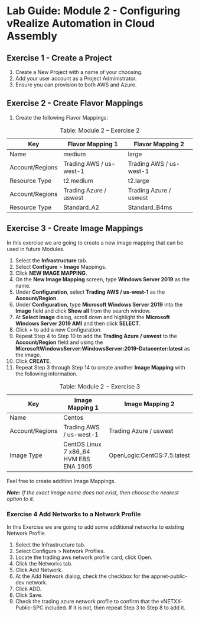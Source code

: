 # Lab Guide: Module 2 - Configuring vRealize Automation in Cloud Assembly

## Exercise 1 - Create a Project

1. Create a New Project with a name of your choosing.
2. Add your user account as a Project Administrator.
3. Ensure you can provision to both AWS and Azure.

## Exercise 2 - Create Flavor Mappings

1. Create the following Flavor Mappings:

<table class="table">
    <caption>Table: Module 2 – Exercise 2</caption>
    <thead>
        <tr>
            <th class="left">Key</th>
            <th class="left">Flavor Mapping 1</th>
            <th class="left">Flavor Mapping 2</th>
        </tr>
    </thead>
    <tbody>
        <tr>
            <td class="left">Name</td>
            <td class="left">medium</td>
            <td class="left">large</td>
        </tr>
        <tr>
            <td class="left">Account/Regions</td>
            <td class="left">Trading AWS / us-west-1</td>
            <td class="left">Trading AWS / us-west-1</td>
        </tr>
        <tr>
            <td class="left">Resource Type</td>
            <td class="left">t2.medium</td>
            <td class="left">t2.large</td>
        </tr>
        <tr>
            <td class="left">Account/Regions</td>
            <td class="left">Trading Azure / uswest</td>
            <td class="left">Trading Azure / uswest</td>
        </tr>
        <tr>
            <td class="left">Resource Type</td>
            <td class="left">Standard_A2</td>
            <td class="left">Standard_B4ms</td>
        </tr>
    </tbody>
</table>

## Exercise 3 - Create Image Mappings

In this exercise we are going to create a new image mapping that can be used in future Modules.

1. Select the **Infrastructure** tab.
2. Select **Configure** > **Image** Mappings.
3. Click **NEW IMAGE MAPPING**.
4. On the **New Image Mapping** screen, type **Windows Server 2019** as the name.
5. Under **Configuration**, select **Trading AWS / us-west-1** as the **Account/Region**.
6. Under **Configuration**, type **Microsoft Windows Server 2019** into the **Image** field and click **Show all** from the search window.
11. At **Select Image** dialog, scroll down and highlight the **Microsoft Windows Server 2019 AMI** and then click **SELECT**.
12. Click **+** to add a new Configuration.
13. Repeat Step 4 to Step 10 to add the **Trading Azure / uswest** to the **Account/Region** field and using the **MicrosoftWindowsServer:WindowsServer:2019-Datacenter:latest** as the image.
14. Click **CREATE**.
15. Repeat Step 3 through Step 14 to create another **Image Mapping** with the following information.

<table class="table">
    <caption>Table: Module 2 - Exercise 3</caption>
    <thead>
        <tr>
            <th class="left">Key</th>
            <th class="left">Image Mapping 1</th>
            <th class="left">Image Mapping 2</th>
        </tr>
    </thead>
    <tbody>
        <tr>
            <td class="left">Name</td>
            <td class="left">Centos</td>
            <td class="left"></td>
        </tr>
        <tr>
            <td class="left">Account/Regions</td>
            <td class="left">Trading AWS / us-west-1</td>
            <td class="left">Trading Azure / uswest</td>
        </tr>
        <tr>
            <td class="left">Image Type</td>
            <td class="left">CentOS Linux 7 x86_64 HVM EBS ENA 1905</td>
            <td class="left">OpenLogic:CentOS:7.5:latest</td>
        </tr>
    </tbody>
</table>

Feel free to create addition Image Mappings.

_**Note:** If the exact image name does not exist, then choose the nearest option to it._

### Exercise 4 Add Networks to a Network Profile

In this Exercise we are going to add some additional networks to existing Network Profile.
1. Select the Infrastructure tab.
2. Select Configure > Network Profiles.
3. Locate the trading aws network profile card, click Open.
4. Click the Networks tab.
5. Click Add Network.
6. At the Add Network dialog, check the checkbox for the appnet-public-dev network.
7. Click ADD.
8. Click Save.
9. Check the trading azure network profile to confirm that the vNETXX-Public-SPC included.  If it is not, then repeat Step 3 to Step 8 to add it.
